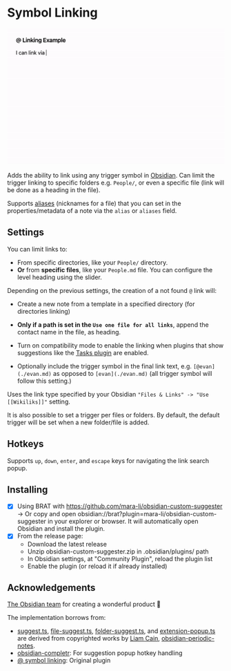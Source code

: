 # Symbol Linking

![Gif demo of using the @ symbol to link to a name in Persons/](./docs/at-linking-example-1.4.4.gif)

Adds the ability to link using any trigger symbol in [Obsidian](https://obsidian.md/). Can limit the trigger linking to specific folders e.g. `People/`, or even a specific file (link will be done as a heading in the file).

Supports [aliases](https://help.obsidian.md/Linking+notes+and+files/Aliases) (nicknames for a file) that you can set in the properties/metadata of a note via the `alias` or `aliases` field.

## Settings
You can limit links to:
 - From specific directories, like your `People/` directory.
 - **Or** from **specific files**, like your `People.md` file. You can configure the level heading using the slider. 

Depending on the previous settings, the creation of a not found `@` link will:
 - Create a new note from a template in a specified directory (for directories linking)
 - **Only if a path is set in the `Use one file for all links`**, append the contact name in the file, as heading.

- Turn on compatibility mode to enable the linking when plugins that show suggestions like the [Tasks plugin](https://github.com/obsidian-tasks-group/obsidian-tasks) are enabled.
- Optionally include the trigger symbol in the final link text, e.g. `[@evan](./evan.md)` as opposed to `[evan](./evan.md)` (all trigger symbol will follow this setting.)

Uses the link type specified by your Obsidian `"Files & Links" -> "Use [[Wikiliks]]"` setting.

It is also possible to set a trigger per files or folders. By default, the default trigger will be set when a new folder/file is added.

## Hotkeys

Supports `up`, `down`, `enter`, and `escape` keys for navigating the link search popup.

## Installing

- [x] Using BRAT with https://github.com/mara-li/obsidian-custom-suggester → Or copy and open obsidian://brat?plugin=mara-li/obsidian-custom-suggester in your explorer or browser. It will automatically open Obsidian and install the plugin.
- [x] From the release page:
  - Download the latest release 
  - Unzip obsidian-custom-suggester.zip in .obsidian/plugins/ path 
  - In Obsidian settings, at "Community Plugin", reload the plugin list 
  - Enable the plugin (or reload it if already installed)

## Acknowledgements

[The Obsidian team](https://obsidian.md/about) for creating a wonderful product :purple_heart:

The implementation borrows from:

- [suggest.ts](./src/utils/suggest.ts), [file-suggest.ts](./src/settings/file-suggest.ts), [folder-suggest.ts](./src/settings/folder-suggest.ts), and [extension-popup.ts](./src/extension-version/extension-popup.ts) are derived from copyrighted works by [Liam Cain](https://github.com/liamcain), [obsidian-periodic-notes](https://github.com/liamcain/obsidian-periodic-notes).
- [obsidian-completr](https://github.com/tth05/obsidian-completr): For suggestion popup hotkey handling
- [@ symbol linking](https://github.com/Ebonsignori/obsidian-at-symbol-linking): Original plugin
